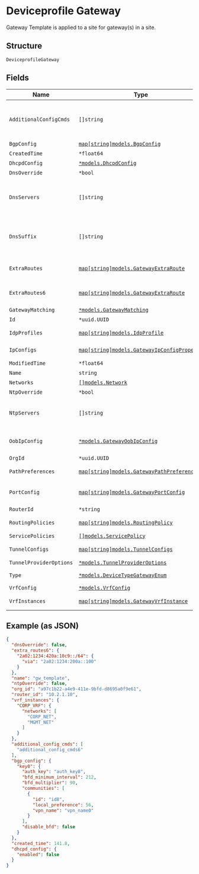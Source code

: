 
# Deviceprofile Gateway

Gateway Template is applied to a site for gateway(s) in a site.

## Structure

`DeviceprofileGateway`

## Fields

| Name | Type | Tags | Description |
|  --- | --- | --- | --- |
| `AdditionalConfigCmds` | `[]string` | Optional | additional CLI commands to append to the generated Junos config<br><br>**Note**: no check is done |
| `BgpConfig` | [`map[string]models.BgpConfig`](../../doc/models/bgp-config.md) | Optional | - |
| `CreatedTime` | `*float64` | Optional | - |
| `DhcpdConfig` | [`*models.DhcpdConfig`](../../doc/models/dhcpd-config.md) | Optional | - |
| `DnsOverride` | `*bool` | Optional | **Default**: `false` |
| `DnsServers` | `[]string` | Optional | Global dns settings. To keep compatibility, dns settings in `ip_config` and `oob_ip_config` will overwrite this setting |
| `DnsSuffix` | `[]string` | Optional | Global dns settings. To keep compatibility, dns settings in `ip_config` and `oob_ip_config` will overwrite this setting |
| `ExtraRoutes` | [`map[string]models.GatewayExtraRoute`](../../doc/models/gateway-extra-route.md) | Optional | Property key is the destination CIDR (e.g. "10.0.0.0/8") |
| `ExtraRoutes6` | [`map[string]models.GatewayExtraRoute`](../../doc/models/gateway-extra-route.md) | Optional | Property key is the destination CIDR (e.g. "2a02:1234:420a:10c9::/64") |
| `GatewayMatching` | [`*models.GatewayMatching`](../../doc/models/gateway-matching.md) | Optional | Gateway matching |
| `Id` | `*uuid.UUID` | Optional | - |
| `IdpProfiles` | [`map[string]models.IdpProfile`](../../doc/models/idp-profile.md) | Optional | Property key is the profile name |
| `IpConfigs` | [`map[string]models.GatewayIpConfigProperty`](../../doc/models/gateway-ip-config-property.md) | Optional | Property key is the network name |
| `ModifiedTime` | `*float64` | Optional | - |
| `Name` | `string` | Required | - |
| `Networks` | [`[]models.Network`](../../doc/models/network.md) | Optional | - |
| `NtpOverride` | `*bool` | Optional | **Default**: `false` |
| `NtpServers` | `[]string` | Optional | list of NTP servers specific to this device. By default, those in Site Settings will be used |
| `OobIpConfig` | [`*models.GatewayOobIpConfig`](../../doc/models/gateway-oob-ip-config.md) | Optional | out-of-band (vme/em0/fxp0) IP config |
| `OrgId` | `*uuid.UUID` | Optional | - |
| `PathPreferences` | [`map[string]models.GatewayPathPreferences`](../../doc/models/gateway-path-preferences.md) | Optional | Property key is the path name |
| `PortConfig` | [`map[string]models.GatewayPortConfig`](../../doc/models/gateway-port-config.md) | Optional | Property key is the port(s) name or range (e.g. "ge-0/0/0-10") |
| `RouterId` | `*string` | Optional | auto assigned if not set |
| `RoutingPolicies` | [`map[string]models.RoutingPolicy`](../../doc/models/routing-policy.md) | Optional | Property key is the routing policy name |
| `ServicePolicies` | [`[]models.ServicePolicy`](../../doc/models/service-policy.md) | Optional | - |
| `TunnelConfigs` | [`map[string]models.TunnelConfigs`](../../doc/models/tunnel-configs.md) | Optional | Property key is the tunnel name |
| `TunnelProviderOptions` | [`*models.TunnelProviderOptions`](../../doc/models/tunnel-provider-options.md) | Optional | - |
| `Type` | [`*models.DeviceTypeGatewayEnum`](../../doc/models/device-type-gateway-enum.md) | Optional | Device Type. enum: `gateway` |
| `VrfConfig` | [`*models.VrfConfig`](../../doc/models/vrf-config.md) | Optional | - |
| `VrfInstances` | [`map[string]models.GatewayVrfInstance`](../../doc/models/gateway-vrf-instance.md) | Optional | Property key is the network name |

## Example (as JSON)

```json
{
  "dnsOverride": false,
  "extra_routes6": {
    "2a02:1234:420a:10c9::/64": {
      "via": "2a02:1234:200a::100"
    }
  },
  "name": "gw_template",
  "ntpOverride": false,
  "org_id": "a97c1b22-a4e9-411e-9bfd-d8695a0f9e61",
  "router_id": "10.2.1.10",
  "vrf_instances": {
    "CORP_VRF": {
      "networks": [
        "CORP_NET",
        "MGMT_NET"
      ]
    }
  },
  "additional_config_cmds": [
    "additional_config_cmds6"
  ],
  "bgp_config": {
    "key0": {
      "auth_key": "auth_key8",
      "bfd_minimum_interval": 212,
      "bfd_multiplier": 90,
      "communities": [
        {
          "id": "id8",
          "local_preference": 56,
          "vpn_name": "vpn_name0"
        }
      ],
      "disable_bfd": false
    }
  },
  "created_time": 141.8,
  "dhcpd_config": {
    "enabled": false
  }
}
```

